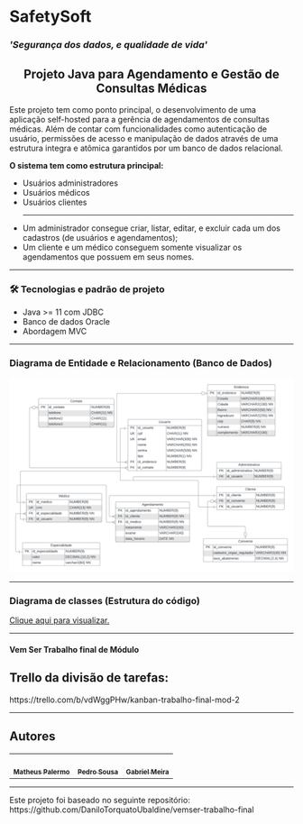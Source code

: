 # SafetySoft
<h3> <i> 'Segurança dos dados, e qualidade de vida' </i> </h3>
<h2 style="text-align: center" >Projeto Java para Agendamento e Gestão de Consultas Médicas</h2>

<p>
    Este projeto tem como ponto principal, o desenvolvimento de uma aplicação self-hosted para a gerência de agendamentos de consultas médicas.
    Além de contar com funcionalidades como autenticação de usuário, permissões de acesso e manipulação de dados através de uma estrutura integra e atômica garantidos por um banco de dados relacional.
</p>

<p>
    <strong>O sistema tem como estrutura principal:</strong>
    <ul>
        <li>Usuários administradores</li>
        <li>Usuários médicos</li>
        <li>Usuários clientes</li>
        <hr>
        <li>Um administrador consegue criar, listar, editar, e excluir cada um dos cadastros (de usuários e agendamentos);</li>
        <li>Um cliente e um médico conseguem somente visualizar os agendamentos que possuem em seus nomes.</li>
    </ul>
</p>
<hr>

### 🛠 Tecnologias e padrão de projeto
<ul>
    <li>Java >= 11 com JDBC</li>
    <li>Banco de dados Oracle</li>
    <li>Abordagem MVC</li>
</ul>
<hr>

### Diagrama de Entidade e Relacionamento (Banco de Dados)
<img src="docs/ER.png">

<hr>

### Diagrama de classes (Estrutura do código)

[//]: # (MUDAR)
<a href="docs/ER.pdf">Clique aqui para visualizar.</a>

<hr>

#### Vem Ser Trabalho final de Módulo
## Trello da divisão de tarefas:
<p>https://trello.com/b/vdWggPHw/kanban-trabalho-final-mod-2</p>

<hr>
<h2>Autores</h2> 
<table>
  <tr>
    <td align="center"><a href="https://github.com/matheus1629"><img style="border-radius: 50%;" src="https://avatars.githubusercontent.com/u/89110918?v=4" width="100px;" alt=""/><br /><sub><b>Matheus Palermo</b></sub></a><br /></td>
    <td align="center"><a href="https://github.com/pedro-s-20"><img style="border-radius: 50%;" src="https://avatars.githubusercontent.com/u/63027972?v=4" width="100px;" alt=""/><br /><sub><b>Pedro Sousa</b></sub></a><br /></td>
    <td align="center"><a href="https://github.com/Gabriel-Gomes-Meira"><img style="border-radius: 50%;" src="https://avatars.githubusercontent.com/u/62515106?v=4" width="100px;" alt=""/><br /><sub><b>Gabriel Meira</b></sub></a><br /></td>
  </tr>
</table>

<hr>
<p>Este projeto foi baseado no seguinte repositório: https://github.com/DaniloTorquatoUbaldine/vemser-trabalho-final</p>
